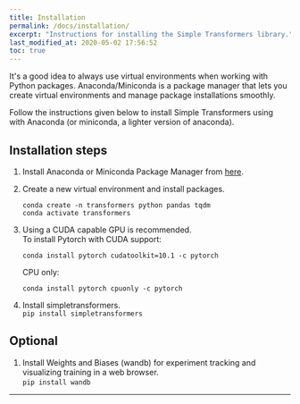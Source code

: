 ```yaml
---
title: Installation
permalink: /docs/installation/
excerpt: "Instructions for installing the Simple Transformers library."
last_modified_at: 2020-05-02 17:56:52
toc: true
---
```


It's a good idea to always use virtual environments when working with Python packages. 
Anaconda/Miniconda is a package manager that lets you create virtual environments and manage package installations smoothly.

Follow the instructions given below to install Simple Transformers using with Anaconda (or miniconda, a lighter version of anaconda).

## Installation steps

1. Install Anaconda or Miniconda Package Manager from [here](https://www.anaconda.com/distribution/).
2. Create a new virtual environment and install packages.
   ```shell
   conda create -n transformers python pandas tqdm
   conda activate transformers
   ```
3. Using a CUDA capable GPU is recommended.  
   To install Pytorch with CUDA support:  
   ```shell
   conda install pytorch cudatoolkit=10.1 -c pytorch 
   ```
   CPU only:  
   ```shell
   conda install pytorch cpuonly -c pytorch
   ```

4. Install simpletransformers.  
`pip install simpletransformers` 

## Optional

1. Install Weights and Biases (wandb) for experiment tracking and visualizing training in a web browser.  
`pip install wandb`

---
